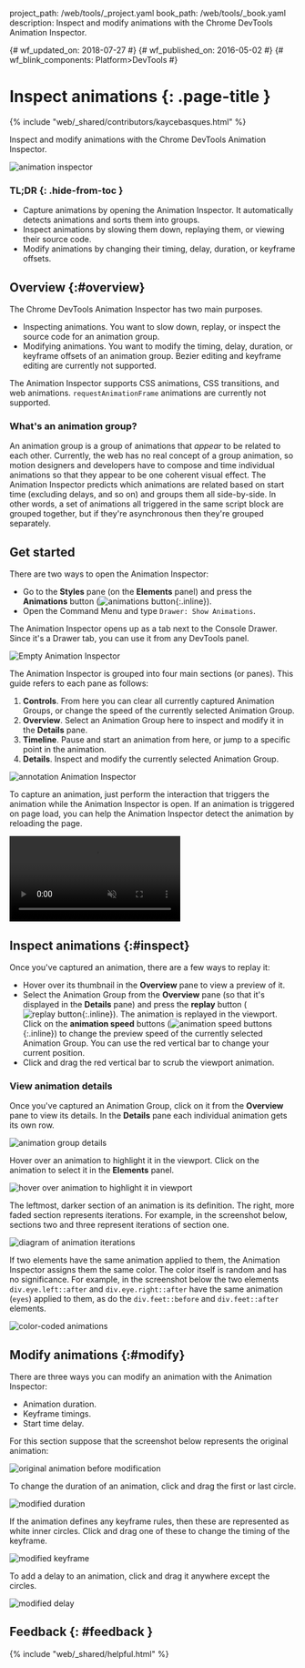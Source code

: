 project_path: /web/tools/_project.yaml book_path: /web/tools/_book.yaml description: Inspect and modify animations with the Chrome DevTools Animation Inspector.

{# wf_updated_on: 2018-07-27 #} {# wf_published_on: 2016-05-02 #} {# wf_blink_components: Platform>DevTools #}

# Inspect animations {: .page-title }

{% include "web/_shared/contributors/kaycebasques.html" %}

Inspect and modify animations with the Chrome DevTools Animation Inspector.

![animation inspector](imgs/animation-inspector.png)

### TL;DR {: .hide-from-toc }

* Capture animations by opening the Animation Inspector. It automatically detects animations and sorts them into groups.
* Inspect animations by slowing them down, replaying them, or viewing their source code.
* Modify animations by changing their timing, delay, duration, or keyframe offsets.

## Overview {:#overview}

The Chrome DevTools Animation Inspector has two main purposes.

* Inspecting animations. You want to slow down, replay, or inspect the source code for an animation group. 
* Modifying animations. You want to modify the timing, delay, duration, or keyframe offsets of an animation group. Bezier editing and keyframe editing are currently not supported. 

The Animation Inspector supports CSS animations, CSS transitions, and web animations. `requestAnimationFrame` animations are currently not supported.

### What's an animation group?

An animation group is a group of animations that *appear* to be related to each other. Currently, the web has no real concept of a group animation, so motion designers and developers have to compose and time individual animations so that they appear to be one coherent visual effect. The Animation Inspector predicts which animations are related based on start time (excluding delays, and so on) and groups them all side-by-side. In other words, a set of animations all triggered in the same script block are grouped together, but if they're asynchronous then they're grouped separately.

## Get started

There are two ways to open the Animation Inspector:

* Go to the **Styles** pane (on the **Elements** panel) and press the **Animations** button (![animations 
button](imgs/animations-button.png){:.inline}). 
* Open the Command Menu and type `Drawer: Show Animations`. 

The Animation Inspector opens up as a tab next to the Console Drawer. Since it's a Drawer tab, you can use it from any DevTools panel.

![Empty Animation Inspector](imgs/empty-ai.png)

The Animation Inspector is grouped into four main sections (or panes). This guide refers to each pane as follows:

1. **Controls**. From here you can clear all currently captured Animation Groups, or change the speed of the currently selected Animation Group. 
2. **Overview**. Select an Animation Group here to inspect and modify it in the **Details** pane.
3. **Timeline**. Pause and start an animation from here, or jump to a specific point in the animation.
4. **Details**. Inspect and modify the currently selected Animation Group. 

![annotation Animation Inspector](imgs/annotated-animation-inspector.png)

To capture an animation, just perform the interaction that triggers the animation while the Animation Inspector is open. If an animation is triggered on page load, you can help the Animation Inspector detect the animation by reloading the page.

<video src="animations/capture-animations.mp4"
       autoplay loop muted controls></video>

## Inspect animations {:#inspect}

Once you've captured an animation, there are a few ways to replay it:

* Hover over its thumbnail in the **Overview** pane to view a preview of it.
* Select the Animation Group from the **Overview** pane (so that it's displayed in the **Details** pane) and press the **replay** button (![replay button](imgs/replay-button.png){:.inline}). The animation is replayed in the viewport. Click on the **animation speed** buttons (![animation speed 
buttons](imgs/animation-speed-buttons.png){:.inline}) to change the preview speed of the currently selected Animation Group. You can use the red vertical bar to change your current position. 
* Click and drag the red vertical bar to scrub the viewport animation. 

### View animation details

Once you've captured an Animation Group, click on it from the **Overview** pane to view its details. In the **Details** pane each individual animation gets its own row.

![animation group details](imgs/animation-group-details.png)

Hover over an animation to highlight it in the viewport. Click on the animation to select it in the **Elements** panel.

![hover over animation to highlight it in 
viewport](imgs/highlight-animation.png)

The leftmost, darker section of an animation is its definition. The right, more faded section represents iterations. For example, in the screenshot below, sections two and three represent iterations of section one.

![diagram of animation iterations](imgs/animation-iterations.png)

If two elements have the same animation applied to them, the Animation Inspector assigns them the same color. The color itself is random and has no significance. For example, in the screenshot below the two elements `div.eye.left::after` and `div.eye.right::after` have the same animation (`eyes`) applied to them, as do the `div.feet::before` and `div.feet::after` elements.

![color-coded animations](imgs/color-coded-animations.png)

## Modify animations {:#modify}

There are three ways you can modify an animation with the Animation Inspector:

* Animation duration.
* Keyframe timings.
* Start time delay.

For this section suppose that the screenshot below represents the original animation:

![original animation before modification](imgs/modify-original.png)

To change the duration of an animation, click and drag the first or last circle.

![modified duration](imgs/modify-duration.png)

If the animation defines any keyframe rules, then these are represented as white inner circles. Click and drag one of these to change the timing of the keyframe.

![modified keyframe](imgs/modify-keyframe.png)

To add a delay to an animation, click and drag it anywhere except the circles.

![modified delay](imgs/modify-delay.png)

## Feedback {: #feedback }

{% include "web/_shared/helpful.html" %}